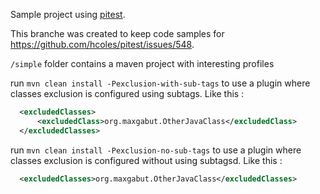 Sample project using [pitest](http://pitest.org/).

This branche was created to keep code samples for https://github.com/hcoles/pitest/issues/548.

`/simple` folder contains a maven project with interesting profiles

run `mvn clean install -Pexclusion-with-sub-tags` to use a plugin where classes exclusion is configured using subtags. Like this :
```xml
  <excludedClasses>
      <excludedClass>org.maxgabut.OtherJavaClass</excludedClass>
  </excludedClasses>
```

run `mvn clean install -Pexclusion-no-sub-tags` to use a plugin where classes exclusion is configured without using subtagsd. Like this :
```xml
  <excludedClasses>org.maxgabut.OtherJavaClass</excludedClasses>
```
